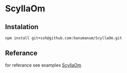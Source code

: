 # ScyllaOm


## Instalation
```
npm install git+ssh@github.com:hanumanum/ScyllaOm.git
```

## Referance
for referance see examples
[ScyllaOm](https://github.com/hanumanum/ScyllaOm/tree/main/examples)
